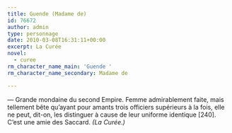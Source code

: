 ```yaml
---
title: Guende (Madame de)
id: 76672
author: admin
type: personnage
date: 2010-03-08T16:31:11+00:00
excerpt: La Curée
novel:
  - curee
rm_character_name_main: 'Guende '
rm_character_name_secondary: Madame de

---
```

— Grande mondaine du second Empire. Femme admirablement faite, mais tellement bête qu&rsquo;ayant pour amants trois officiers supérieurs à la fois, elle ne peut, dit-on, les distinguer à cause de leur uniforme identique [240]. C&rsquo;est une amie des Saccard. _(La Curée.)_
